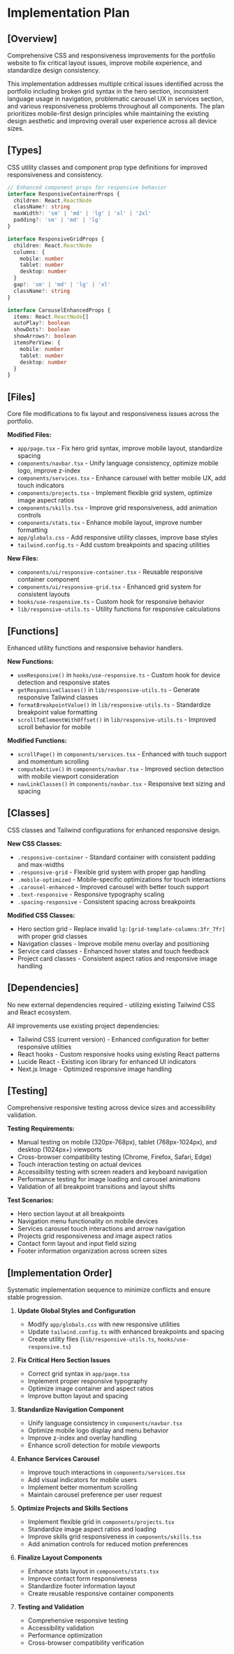 # Implementation Plan

## [Overview]
Comprehensive CSS and responsiveness improvements for the portfolio website to fix critical layout issues, improve mobile experience, and standardize design consistency.

This implementation addresses multiple critical issues identified across the portfolio including broken grid syntax in the hero section, inconsistent language usage in navigation, problematic carousel UX in services section, and various responsiveness problems throughout all components. The plan prioritizes mobile-first design principles while maintaining the existing design aesthetic and improving overall user experience across all device sizes.

## [Types]
CSS utility classes and component prop type definitions for improved responsiveness and consistency.

```typescript
// Enhanced component props for responsive behavior
interface ResponsiveContainerProps {
  children: React.ReactNode
  className?: string
  maxWidth?: 'sm' | 'md' | 'lg' | 'xl' | '2xl'
  padding?: 'sm' | 'md' | 'lg'
}

interface ResponsiveGridProps {
  children: React.ReactNode
  columns: {
    mobile: number
    tablet: number
    desktop: number
  }
  gap?: 'sm' | 'md' | 'lg' | 'xl'
  className?: string
}

interface CarouselEnhancedProps {
  items: React.ReactNode[]
  autoPlay?: boolean
  showDots?: boolean
  showArrows?: boolean
  itemsPerView: {
    mobile: number
    tablet: number
    desktop: number
  }
}
```

## [Files]
Core file modifications to fix layout and responsiveness issues across the portfolio.

**Modified Files:**
- `app/page.tsx` - Fix hero grid syntax, improve mobile layout, standardize spacing
- `components/navbar.tsx` - Unify language consistency, optimize mobile logo, improve z-index
- `components/services.tsx` - Enhance carousel with better mobile UX, add touch indicators
- `components/projects.tsx` - Implement flexible grid system, optimize image aspect ratios
- `components/skills.tsx` - Improve grid responsiveness, add animation controls
- `components/stats.tsx` - Enhance mobile layout, improve number formatting
- `app/globals.css` - Add responsive utility classes, improve base styles
- `tailwind.config.ts` - Add custom breakpoints and spacing utilities

**New Files:**
- `components/ui/responsive-container.tsx` - Reusable responsive container component
- `components/ui/responsive-grid.tsx` - Enhanced grid system for consistent layouts
- `hooks/use-responsive.ts` - Custom hook for responsive behavior
- `lib/responsive-utils.ts` - Utility functions for responsive calculations

## [Functions]
Enhanced utility functions and responsive behavior handlers.

**New Functions:**
- `useResponsive()` in `hooks/use-responsive.ts` - Custom hook for device detection and responsive states
- `getResponsiveClasses()` in `lib/responsive-utils.ts` - Generate responsive Tailwind classes
- `formatBreakpointValue()` in `lib/responsive-utils.ts` - Standardize breakpoint value formatting
- `scrollToElementWithOffset()` in `lib/responsive-utils.ts` - Improved scroll behavior for mobile

**Modified Functions:**
- `scrollPage()` in `components/services.tsx` - Enhanced with touch support and momentum scrolling
- `computeActive()` in `components/navbar.tsx` - Improved section detection with mobile viewport consideration
- `navLinkClasses()` in `components/navbar.tsx` - Responsive text sizing and spacing

## [Classes]
CSS classes and Tailwind configurations for enhanced responsive design.

**New CSS Classes:**
- `.responsive-container` - Standard container with consistent padding and max-widths
- `.responsive-grid` - Flexible grid system with proper gap handling
- `.mobile-optimized` - Mobile-specific optimizations for touch interactions
- `.carousel-enhanced` - Improved carousel with better touch support
- `.text-responsive` - Responsive typography scaling
- `.spacing-responsive` - Consistent spacing across breakpoints

**Modified CSS Classes:**
- Hero section grid - Replace invalid `lg:[grid-template-columns:3fr_7fr]` with proper grid classes
- Navigation classes - Improve mobile menu overlay and positioning
- Service card classes - Enhanced hover states and touch feedback
- Project card classes - Consistent aspect ratios and responsive image handling

## [Dependencies]
No new external dependencies required - utilizing existing Tailwind CSS and React ecosystem.

All improvements use existing project dependencies:
- Tailwind CSS (current version) - Enhanced configuration for better responsive utilities
- React hooks - Custom responsive hooks using existing React patterns
- Lucide React - Existing icon library for enhanced UI indicators
- Next.js Image - Optimized responsive image handling

## [Testing]
Comprehensive responsive testing across device sizes and accessibility validation.

**Testing Requirements:**
- Manual testing on mobile (320px-768px), tablet (768px-1024px), and desktop (1024px+) viewports
- Cross-browser compatibility testing (Chrome, Firefox, Safari, Edge)
- Touch interaction testing on actual devices
- Accessibility testing with screen readers and keyboard navigation
- Performance testing for image loading and carousel animations
- Validation of all breakpoint transitions and layout shifts

**Test Scenarios:**
- Hero section layout at all breakpoints
- Navigation menu functionality on mobile devices
- Services carousel touch interactions and arrow navigation
- Projects grid responsiveness and image aspect ratios
- Contact form layout and input field sizing
- Footer information organization across screen sizes

## [Implementation Order]
Systematic implementation sequence to minimize conflicts and ensure stable progression.

1. **Update Global Styles and Configuration**
   - Modify `app/globals.css` with new responsive utilities
   - Update `tailwind.config.ts` with enhanced breakpoints and spacing
   - Create utility files (`lib/responsive-utils.ts`, `hooks/use-responsive.ts`)

2. **Fix Critical Hero Section Issues**
   - Correct grid syntax in `app/page.tsx`
   - Implement proper responsive typography
   - Optimize image container and aspect ratios
   - Improve button layout and spacing

3. **Standardize Navigation Component**
   - Unify language consistency in `components/navbar.tsx`
   - Optimize mobile logo display and menu behavior
   - Improve z-index and overlay handling
   - Enhance scroll detection for mobile viewports

4. **Enhance Services Carousel**
   - Improve touch interactions in `components/services.tsx`
   - Add visual indicators for mobile users
   - Implement better momentum scrolling
   - Maintain carousel preference per user request

5. **Optimize Projects and Skills Sections**
   - Implement flexible grid in `components/projects.tsx`
   - Standardize image aspect ratios and loading
   - Improve skills grid responsiveness in `components/skills.tsx`
   - Add animation controls for reduced motion preferences

6. **Finalize Layout Components**
   - Enhance stats layout in `components/stats.tsx`
   - Improve contact form responsiveness
   - Standardize footer information layout
   - Create reusable responsive container components

7. **Testing and Validation**
   - Comprehensive responsive testing
   - Accessibility validation
   - Performance optimization
   - Cross-browser compatibility verification
